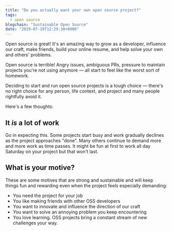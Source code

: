 ```yaml
---
title: "Do you actually want your own open source project?"
tags:
  - open source
blogchain: "Sustainable Open Source"
date: "2019-07-19T12:29:30+0000"
---
```


Open source is great! It's an amazing way to grow as a developer, influence our craft, make friends, build your online resume, and help solve your own and others' problems.

Open source is terrible! Angry issues, ambiguous PRs, pressure to maintain projects you're not using anymore — all start to feel like the worst sort of homework.

Deciding to start and run open source projects is a tough choice — there's no right choice for any person, life context, and project and many people rightfully avoid it.

Here's a few thoughts:

## It *is* a lot of work

Go in expecting this. Some projects start busy and work gradually declines as the project approaches "done". Many others continue to demand more and more work as time passes. It might be fun at first to work all day Saturday on your project but that won't last.

## What is your motive?

These are some motives that are strong and sustainable and will
keep things fun and rewarding even when the project feels especially demanding:

- You need the project for your job
- You like making friends with other OSS developers
- You want to innovate and influence the direction of our craft
- You want to solve an annoying problem you keep encountering
- You love learning. OSS projects bring a constant stream of new challenges your way.
